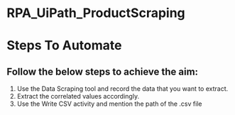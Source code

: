 # RPA_UiPath_ProductScraping

Steps To Automate
==========================

Follow the below steps to achieve the aim:
---------------

1. Use the Data Scraping tool and record the data that you want to extract.
2. Extract the correlated values accordingly.
3. Use the Write CSV activity and mention the path of the .csv file
